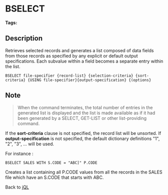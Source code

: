 # BSELECT

<PageHeader />

**Tags:**
<badge text='jql' vertical='middle' />

## Description

Retrieves selected records and generates a list composed of data fields from those records as specified by any explicit or default output specifications. Each subvalue within a field becomes a separate entry within the list.

```
BSELECT file-specifier {record-list} {selection-criteria} {sort-criteria} {USING file-specifier}{output-specification} {(options}
```

## Note

> When the command terminates, the total number of entries in the generated list is displayed and the list is made available as if it had been generated by a SELECT, GET-LIST or other list-providing command.

If the **sort-criteria** clause is not specified, the record list will be unsorted. If **output-specification** is not specified, the default dictionary definitions "1", "2", "3", ... will be used.

For instance :

```
BSELECT SALES WITH S.CODE = "ABC]" P.CODE
```

Creates a list containing all P.CODE values from all the records in the SALES file which have an S.CODE that starts with ABC.

Back to [jQL](jbase-query-language-jql-)

  
<PageFooter />
